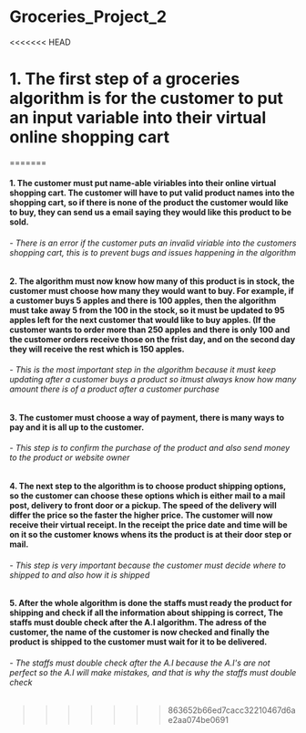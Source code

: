 # Groceries_Project_2
<<<<<<< HEAD
# 1. The first step of a groceries algorithm is for the customer to put an input variable into their virtual online shopping cart
=======
#### 1. The customer must put name-able viriables into their online virtual shopping cart. The customer will have to put valid product names into the shopping cart, so if there is none of the product the customer would like to buy, they can send us a email saying they would like this product to be sold.
###### - There is an error if the customer puts an invalid viriable into the customers shopping cart, this is to prevent bugs and issues happening in the algorithm

#### 2. The algorithm must now know how many of this product is in stock, the customer must choose how many they would want to buy. For example, if a customer buys 5 apples and there is 100 apples, then the algorithm must take away 5 from the 100 in the stock, so it must be updated to 95 apples left for the next customer that would like to buy apples. (If the customer wants to order more than 250 apples and there is only 100 and the customer orders receive those on the frist day, and on the second day they will receive the rest which is 150 apples.
###### - This is the most important step in the algorithm because it must keep updating after a customer buys a product so itmust always know how many amount there is of a product after a customer purchase

#### 3. The customer must choose a way of payment, there is many ways to pay and it is all up to the customer.
###### - This step is to confirm the purchase of the product and also send money to the product or website owner

#### 4. The next step to the algorithm is to choose product shipping options, so the customer can choose these options which is either mail to a mail post, delivery to front door or a pickup. The speed of the delivery will differ the price so the faster the higher price. The customer will now receive their virtual receipt. In the receipt the price date and time will be on it so the customer knows whens its the product is at their door step or mail.
###### - This step is very important because the customer must decide where to shipped to and also how it is shipped

#### 5. After the whole algorithm is done the staffs must ready the product for shipping and check if all the information about shipping is correct, The staffs must double check after the A.I algorithm. The adress of the customer, the name of the customer is now checked and finally the product is shipped to the customer must wait for it to be delivered.
###### - The staffs must double check after the A.I because the A.I's are not perfect so the A.I will make mistakes, and that is why the staffs must double check
>>>>>>> 863652b66ed7cacc32210467d6ae2aa074be0691
